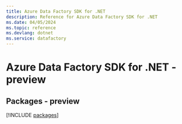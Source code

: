 ```yaml
---
title: Azure Data Factory SDK for .NET
description: Reference for Azure Data Factory SDK for .NET
ms.date: 04/05/2024
ms.topic: reference
ms.devlang: dotnet
ms.service: datafactory
---
```

# Azure Data Factory SDK for .NET - preview
## Packages - preview
[!INCLUDE [packages](data-factory-index.md)]